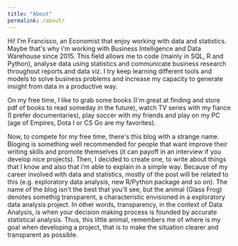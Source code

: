 ```yaml
---
title: "About"
permalink: /about/
---
```


Hi! I'm Francisco, an Economist that enjoy working with data and statistics. Maybe that's
why i'm working with Business Intelligence and Data Warehouse since 2015. This field
allows me to code (mainly in SQL, R and Python), analyse data using statistics and
communicate business research throughout reports and data viz. I try keep learning
different tools and models to solve business problems and increase my capacity to
generate insight from data in a productive way.

On my free time, I like to grab some books (I'm great at finding and store pdf of books to read someday in the future), watch TV series with my fiance (I prefer documentaries), play soccer with my friends and play on my PC (age of Empires, Dota I or CS Go are my favorites).

Now, to compete for my free time, there's this blog with a strange name. Bloging is something well recommended for people that want improve their writing skills and promote themselves (it can payoff in an interview if you develop nice projects). Then, I decided to create one, to write about things that I know and also that i'm able to explain in a simple way. Because of my career involved with data and statistics, mostly of the post will be related to this (e.g. exploratory data analysis, new R/Python package and so on). The name of the blog isn't the best that you'll see, but the animal (Glass Frog) denotes somethig transparent, a characteristic envisioned in a exploratory data analysis project. In other words, transparency, in the context of Data Analysis, is when your decision making process is founded by accurate statistical analysis. Thus, this little animal, remembers me of where is my goal when developing a project, that is to make the situation clearer and transparent as possible.
